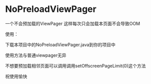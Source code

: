 # NoPreloadViewPager
一个不会预加载的ViewPager
这样每次只会加载本页面不会导致OOM

使用：

下载本项目中的NoPreloadViewPager.java到你的项目中

使用方法与普通viewpager无异

不想要预加载相邻页面可以调用调用setOffscreenPageLimit(0)这个方法

祝使用愉快
